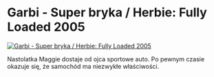 Garbi - Super bryka / Herbie: Fully Loaded 2005 
=============
[![Garbi - Super bryka / Herbie: Fully Loaded 2005 ](http://vidos.pl/images/player.gif)](http://vidos.pl/garbi-super-bryka-herbie-fully-loaded-2005)

 Nastolatka Maggie dostaje od ojca sportowe auto. Po pewnym czasie okazuje się, że samochód ma niezwykłe właściwości.
